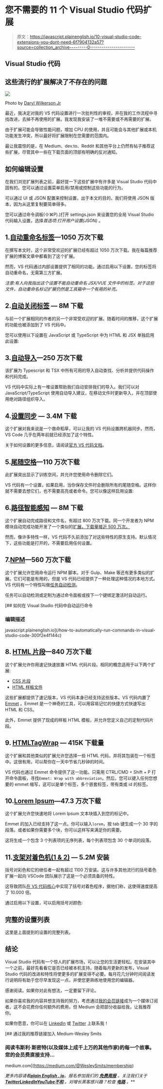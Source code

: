# 您不需要的 11 个 Visual Studio 代码扩展

> 原文：<https://javascript.plainenglish.io/10-visual-studio-code-extensions-you-dont-need-6f7904132a57?source=collection_archive---------0----------------------->

## Visual Studio 代码

## 这些流行的扩展解决了不存在的问题

![](img/d7e576f2b1f0f8554e8a51b1a4c97724.png)

Photo by [Daryl Wilkerson Jr](https://www.pexels.com/photo/stop-sign-2387708/)

最近，我决定对我的 VS 代码设置进行一次批判性的审视，并在我的工作流程中寻找改进，去掉不再使用的扩展。我发现我安装了一堆不需要或不再需要的扩展。

由于扩展可能会导致性能问题，增加 CPU 的使用，并且可能会与其他扩展或本机功能发生冲突，所以最好将扩展限制在您需要的范围内。

最让我震惊的是，在 Medium、dev.to、Reddit 和其他平台上仍然有帖子推荐这些扩展，尽管其中一些在下载页面的顶部有明确的反对通知。

## 如何编辑设置

在我们浏览扩展列表之前，最好提一下这些扩展中有许多是 Visual Studio 代码中固有的。您可以通过设置菜单启用/禁用或控制这些功能的行为。

可以通过 UI 或 JSON 配置来控制设置，出于本文的目的，我们将使用 JSON 版本，因为从这里复制要简单得多。

您可以通过命令调板(⇧⌘P).)打开 settings.json 来设置您的全局 Visual Studio 代码输入设置，选择*首选项:打开用户设置(JSON)* 。

## 1.[自动重命名标签](https://marketplace.visualstudio.com/items?itemName=formulahendry.auto-rename-tag)—1050 万次下载

在撰写本文时，这个非常受欢迎的扩展已经有超过 1050 万次下载。我在每篇推荐扩展的博客文章中都看到了这个扩展。

然而，VS 代码通过内部设置提供了相同的功能。通过启用以下设置，您的标签将自动重命名，无需第三方扩展。

*注意:有人向我指出这个设置不能自动重命名 JSX/VUE 文件中的标签。对于这些文件，自动重命名标记扩展仍然是工具箱中一个有用的补充。*

## 2.[自动关闭标签](https://marketplace.visualstudio.com/items?itemName=formulahendry.auto-close-tag) — 8M 下载

与前一个扩展相同的作者的另一个非常受欢迎的扩展。随着时间的推移，这个扩展的功能也被添加到了 VS 代码中。

您可以使用以下设置在 JavaScript 或 TypeScript 中为 HTML 和 JSX 单独启用此设置:

## 3.[自动导入](https://marketplace.visualstudio.com/items?itemName=steoates.autoimport)—250 万次下载

该扩展为 Typescript 和 TSX 中所有可用的导入自动查找、分析并提供代码操作和代码完成。

VS 代码中实际上有一堆设置帮助我们自动安排我们的导入。我们可以对 JavaScript/TypeScript 使用自动导入建议，在移动文件时更新导入，并在顶部使用绝对路径组织导入。

## 4.[设置同步](https://marketplace.visualstudio.com/items?itemName=Shan.code-settings-sync) — 3.4M 下载

这个扩展对我来说是一个救命稻草，可以让我的 VS 代码设置跨机器同步。然而，VS Code 几乎在两年前就已经添加了这个特性。

关于如何设置的更多信息，请阅读[官方 VS 代码文档](https://code.visualstudio.com/docs/editor/settings-sync)。

## 5.[尾随空格](https://marketplace.visualstudio.com/items?itemName=shardulm94.trailing-spaces)—110 万次下载

此扩展突出显示了训练空间，并允许您使用命令删除它们。

VS 代码有一个设置，如果启用，当你保存文件时会删除所有的尾随空格。这样你就不需要去想它们，也不需要高亮或者命令。您可以像这样启用设置:

## 6.[路径智能感知](https://marketplace.visualstudio.com/items?itemName=christian-kohler.path-intellisense&ssr=false#overview) — 8M 下载

这个扩展自动完成路径和文件名，有超过 800 万次下载。同一个开发者为 NPM 模块自动完成功能开发了一个类似的[扩展，下载量接近 500 万次。](https://marketplace.visualstudio.com/items?itemName=christian-kohler.npm-intellisense)

然而，像许多特性一样，VS 代码不久前添加了对这些特性的原生支持。默认情况下，这些功能是打开的，不需要启用任何设置。

## 7.[NPM](https://marketplace.visualstudio.com/items?itemName=eg2.vscode-npm-script)—560 万次下载

这个扩展允许您用命令运行 NPM 脚本。对于 Gulp、Make 等还有更多类似的扩展。它们可能是有用的，但是 VS 代码已经提供了一种处理这种情况的本地方式。VS 代码有一个特性叫做[任务自动检测](https://code.visualstudio.com/Docs/editor/tasks#_task-autodetection)。

任务可以自动检测或定制为通过命令面板或按下一个键绑定激活时自动运行。

[](/how-to-automatically-run-commands-in-visual-studio-code-300f2e4f144c) [## 如何在 Visual Studio 代码中自动运行命令

### 编辑描述

javascript.plainenglish.io](/how-to-automatically-run-commands-in-visual-studio-code-300f2e4f144c) 

## 8. [HTML 片段](https://marketplace.visualstudio.com/items?itemName=abusaidm.html-snippets)—840 万次下载

这个扩展允许你用速记快速放置 HTML 代码片段。相同的概念适用于以下两个扩展:

*   [CSS 片段](https://marketplace.visualstudio.com/items?itemName=joy-yu.css-snippets)
*   [HTML 样板文件](https://marketplace.visualstudio.com/items?itemName=sidthesloth.html5-boilerplate)

这些扩展都提供了速记版本，VS 代码本身已经支持这些版本。VS 代码内置了 [Emmet](https://docs.emmet.io/) 。Emmet 是一个神奇的工具，可以用容易记忆的快捷方式快速写出 HTML 和 CSS。

此外，Emmet 提供了现成的样板 HTML 模板，并允许您定义自己的定制代码片段。

## 9. [HTMLTagWrap](https://marketplace.visualstudio.com/items?itemName=bradgashler.htmltagwrap) — 415K 下载量

这个扩展和其他类似的扩展允许您选择一些 HTML 代码，并将其包装在一个标签中。这很有用，可以帮你在一天中节省几秒钟的时间。

VS 代码也通过 Emmet 命令提供了这一功能。只需用 CTRL/CMD + Shift + P 打开命令面板，寻找`Emmet: Wrap with abbreviation`。然后，您可以键入任何您想要的 emmet 缩写，这可以是单个标签，多个嵌套标签，带有类或 id 的标签。

## 10.[Lorem Ipsum](https://marketplace.visualstudio.com/items?itemName=Tyriar.lorem-ipsum)—47.3 万次下载

这个扩展允许您快速地将 Lorem Ipsum 文本块插入到您的标记中。

Emmet 的加入已经支持了这一点。你可以输入`lorem`，按 tab 键生成一个 30 字的段落。或者如果你需要多个块，你可以这样写来满足你的需要。

这将生成一个包含 3 个列表项的无序列表，每个列表项包含 30 个单词的段落。

## 11.[支架对着色机(1 & 2)](https://marketplace.visualstudio.com/items?itemName=CoenraadS.bracket-pair-colorizer-2) — 5.2M 安装

括号对彩色和它的继任者一起有超过 1100 万安装。这与许多其他流行的括号着色扩展一起向 VSCode 团队展示了这是一个必须具备的特性。

这导致团队[在 VS 代码核心](https://code.visualstudio.com/blogs/2021/09/29/bracket-pair-colorization)中实现了括号对着色程序，据他们称，这使得速度提高了 10.000 倍。

通过启用以下设置，可以启用括号对颜色:

## 完整的设置列表

这里是上面提到的设置的完整列表。

## 结论

Visual Studio 代码有一个惊人的扩展市场，可以让您的生活更轻松。在安装其中一个之前，最好先看看它是否已经被本机支持。随着每月更新的发布，Visual Studio 代码的改进和特性将使更多的扩展变得不必要。每月花几分钟时间阅读发行说明将有助于您尽早发现这一点，并使您更熟练地使用您的编辑器。

感谢阅读。如果你对此有想法，一定要留下评论。

如果你喜欢我的内容并想支持我的努力，考虑通过[我的会员链接](https://medium.com/@WesleySmits/membership)成为一个媒体订阅者。这不会花费你任何额外的费用，但 Medium 会把部分收益给我，让我推荐你。

如果你愿意，你可以在 [LinkedIn](https://www.linkedin.com/in/wesley-robert-smits/) 或 [Twitter](https://twitter.com/iamwesleysmits) 上联系我！

[](https://medium.com/@WesleySmits/membership) [## 通过我的推荐链接加入 Medium-Wesley Smits

### 阅读韦斯利·斯密特(以及媒体上成千上万的其他作家)的每一个故事。您的会员费直接支持…

medium.com](https://medium.com/@WesleySmits/membership) 

*更多内容请看*[***plain English . io***](https://plainenglish.io/)*。报名参加我们的* [***免费周报***](http://newsletter.plainenglish.io/) *。关注我们关于*[***Twitter***](https://twitter.com/inPlainEngHQ)[***LinkedIn***](https://www.linkedin.com/company/inplainenglish/)*[***YouTube***](https://www.youtube.com/channel/UCtipWUghju290NWcn8jhyAw)*[***不和***](https://discord.gg/GtDtUAvyhW) *。对增长黑客感兴趣？检查* [***电路***](https://circuit.ooo/) *。***